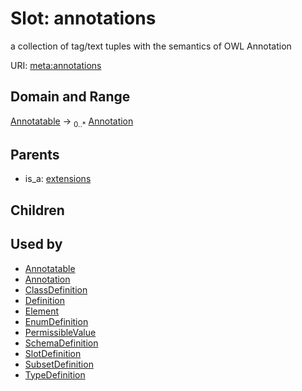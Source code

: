 
# Slot: annotations


a collection of tag/text tuples with the semantics of OWL Annotation

URI: [meta:annotations](https://w3id.org/linkml/meta/annotations)


## Domain and Range

[Annotatable](Annotatable.md) ->  <sub>0..*</sub> [Annotation](Annotation.md)

## Parents

 *  is_a: [extensions](extensions.md)

## Children


## Used by

 * [Annotatable](Annotatable.md)
 * [Annotation](Annotation.md)
 * [ClassDefinition](ClassDefinition.md)
 * [Definition](Definition.md)
 * [Element](Element.md)
 * [EnumDefinition](EnumDefinition.md)
 * [PermissibleValue](PermissibleValue.md)
 * [SchemaDefinition](SchemaDefinition.md)
 * [SlotDefinition](SlotDefinition.md)
 * [SubsetDefinition](SubsetDefinition.md)
 * [TypeDefinition](TypeDefinition.md)

